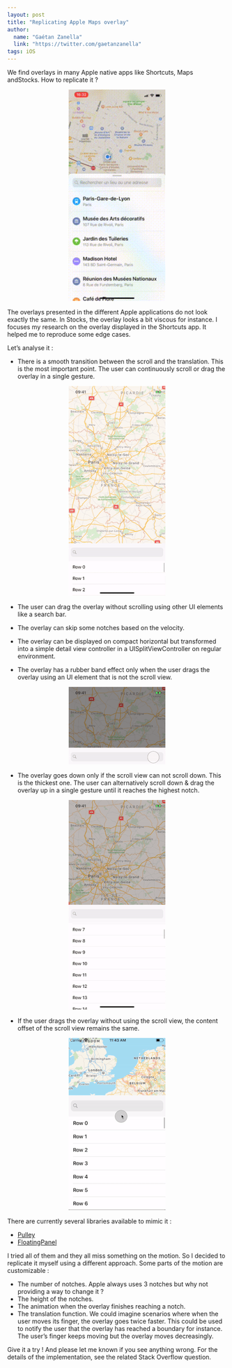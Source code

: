 ```yaml
---
layout: post
title: "Replicating Apple Maps overlay"
author:
  name: "Gaétan Zanella"
  link: "https://twitter.com/gaetanzanella"
tags: iOS
---
```


We find overlays in many Apple native apps like Shortcuts, Maps andStocks. How to replicate it ?

<p align="center">
    <img src="/assets/replicating-apple-maps-overlay/apple-maps.gif" width="222">
</p>

The overlays presented in the different Apple applications do not look exactly the same. In Stocks, the overlay looks a bit viscous for instance. I focuses my research on the overlay displayed in the Shortcuts app. It helped me to reproduce some edge cases.

Let’s analyse it :

- There is a smooth transition between the scroll and the translation. This is the most important point. The user can continuously scroll or drag the overlay in a single gesture.

<p align="center">
    <img src="/assets/replicating-apple-maps-overlay/scroll.gif" width="222">
</p>

- The user can drag the overlay without scrolling using other UI elements like a search bar.

- The overlay can skip some notches based on the velocity.

- The overlay can be displayed on compact horizontal but transformed into a simple detail view controller in a UISplitViewController on regular environment.

- The overlay has a rubber band effect only when the user drags the overlay using an UI element that is not the scroll view.

<p align="center">
    <img src="/assets/replicating-apple-maps-overlay/rubberBand.gif" width="222">
</p>

- The overlay goes down only if the scroll view can not scroll down. This is the thickest one. The user can alternatively scroll down & drag the overlay up in a single gesture until it reaches the highest notch.

<p align="center">
    <img src="/assets/replicating-apple-maps-overlay/scrollToTranslation.gif" width="222">
</p>

- If the user drags the overlay without using the scroll view, the content offset of the scroll view remains the same.

<p align="center">
    <img src="/assets/replicating-apple-maps-overlay/keedOffsetOnTranslation.gif" width="222">
</p>

There are currently several libraries available to mimic it :
- [Pulley](https://github.com/52inc/Pulley)
- [FloatingPanel](https://github.com/SCENEE/FloatingPanel)

I tried all of them and they all miss something on the motion. So I decided to replicate it myself using a different approach. Some parts of the motion are customizable :

- The number of notches. Apple always uses 3 notches but why not providing a way to change it ?
- The height of the notches.
- The animation when the overlay finishes reaching a notch.
- The translation function. We could imagine scenarios where when the user moves its finger, the overlay goes twice faster. This could be used to notify the user that the overlay has reached a boundary for instance. The user’s finger keeps moving but the overlay moves decreasingly.

Give it a try ! And please let me known if you see anything wrong. For the details of the implementation, see the related Stack Overflow question.
